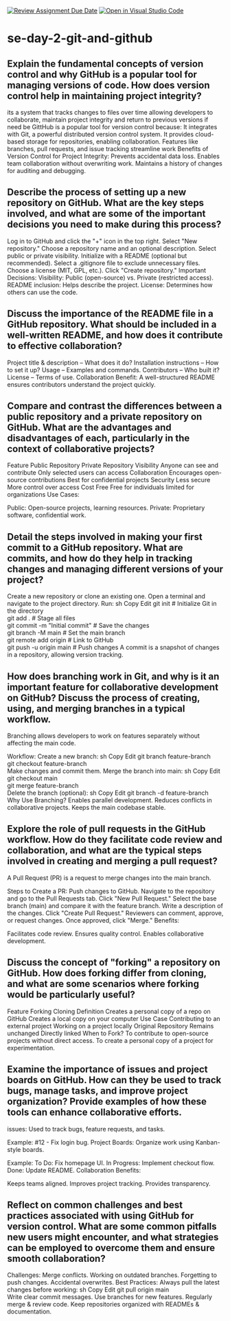 [![Review Assignment Due Date](https://classroom.github.com/assets/deadline-readme-button-22041afd0340ce965d47ae6ef1cefeee28c7c493a6346c4f15d667ab976d596c.svg)](https://classroom.github.com/a/8wgCKhpZ)
[![Open in Visual Studio Code](https://classroom.github.com/assets/open-in-vscode-2e0aaae1b6195c2367325f4f02e2d04e9abb55f0b24a779b69b11b9e10269abc.svg)](https://classroom.github.com/online_ide?assignment_repo_id=18395692&assignment_repo_type=AssignmentRepo)
# se-day-2-git-and-github
## Explain the fundamental concepts of version control and why GitHub is a popular tool for managing versions of code. How does version control help in maintaining project integrity?
its a system that tracks changes to files over time allowing developers to collaborate, maintain project integrity and return to previous versions if need be
GittHub is a popular tool for version control because:
It integrates with Git, a powerful distributed version control system.
It provides cloud-based storage for repositories, enabling collaboration.
Features like branches, pull requests, and issue tracking streamline work
Benefits of Version Control for Project Integrity:
Prevents accidental data loss.
Enables team collaboration without overwriting work.
Maintains a history of changes for auditing and debugging.
## Describe the process of setting up a new repository on GitHub. What are the key steps involved, and what are some of the important decisions you need to make during this process?
Log in to GitHub and click the "+" icon in the top right.
Select "New repository."
Choose a repository name and an optional description.
Select public or private visibility.
Initialize with a README (optional but recommended).
Select a .gitignore file to exclude unnecessary files.
Choose a license (MIT, GPL, etc.).
Click "Create repository."
Important Decisions:
Visibility: Public (open-source) vs. Private (restricted access).
README inclusion: Helps describe the project.
License: Determines how others can use the code.
## Discuss the importance of the README file in a GitHub repository. What should be included in a well-written README, and how does it contribute to effective collaboration?
Project title & description – What does it do?
Installation instructions – How to set it up?
Usage – Examples and commands.
Contributors – Who built it?
License – Terms of use.
Collaboration Benefit: A well-structured README ensures contributors understand the project quickly.


## Compare and contrast the differences between a public repository and a private repository on GitHub. What are the advantages and disadvantages of each, particularly in the context of collaborative projects?
Feature	            Public Repository	                                    Private Repository
Visibility	        Anyone can see and contribute	                  Only selected users can access
Collaboration	      Encourages open-source contributions	          Best for confidential projects
Security	          Less secure	                                    More control over access
Cost	              Free	Free for individuals                      limited for organizations
Use Cases:

Public: Open-source projects, learning resources.
Private: Proprietary software, confidential work.


## Detail the steps involved in making your first commit to a GitHub repository. What are commits, and how do they help in tracking changes and managing different versions of your project?
Create a new repository or clone an existing one.
Open a terminal and navigate to the project directory.
Run:
sh
Copy
Edit
git init  # Initialize Git in the directory  
git add .  # Stage all files  
git commit -m "Initial commit"  # Save the changes  
git branch -M main  # Set the main branch  
git remote add origin <repo-URL>  # Link to GitHub  
git push -u origin main  # Push changes 
A commit is a snapshot of changes in a repository, allowing version tracking.


## How does branching work in Git, and why is it an important feature for collaborative development on GitHub? Discuss the process of creating, using, and merging branches in a typical workflow.
Branching allows developers to work on features separately without affecting the main code.

Workflow:
Create a new branch:
sh
Copy
Edit
git branch feature-branch  
git checkout feature-branch  
Make changes and commit them.
Merge the branch into main:
sh
Copy
Edit
git checkout main  
git merge feature-branch  
Delete the branch (optional):
sh
Copy
Edit
git branch -d feature-branch  
Why Use Branching?
Enables parallel development.
Reduces conflicts in collaborative projects.
Keeps the main codebase stable.

## Explore the role of pull requests in the GitHub workflow. How do they facilitate code review and collaboration, and what are the typical steps involved in creating and merging a pull request?
A Pull Request (PR) is a request to merge changes into the main branch.

Steps to Create a PR:
Push changes to GitHub.
Navigate to the repository and go to the Pull Requests tab.
Click "New Pull Request."
Select the base branch (main) and compare it with the feature branch.
Write a description of the changes.
Click "Create Pull Request."
Reviewers can comment, approve, or request changes.
Once approved, click "Merge."
Benefits:

Facilitates code review.
Ensures quality control.
Enables collaborative development.
## Discuss the concept of "forking" a repository on GitHub. How does forking differ from cloning, and what are some scenarios where forking would be particularly useful?
Feature	Forking	Cloning
Definition	Creates a personal copy of a repo on GitHub	Creates a local copy on your computer
Use Case	Contributing to an external project	Working on a project locally
Original Repository	Remains unchanged	Directly linked
When to Fork?
To contribute to open-source projects without direct access.
To create a personal copy of a project for experimentation.
## Examine the importance of issues and project boards on GitHub. How can they be used to track bugs, manage tasks, and improve project organization? Provide examples of how these tools can enhance collaborative efforts.
issues: Used to track bugs, feature requests, and tasks.

Example: #12 - Fix login bug.
Project Boards: Organize work using Kanban-style boards.

Example:
To Do: Fix homepage UI.
In Progress: Implement checkout flow.
Done: Update README.
Collaboration Benefits:

Keeps teams aligned.
Improves project tracking.
Provides transparency.
## Reflect on common challenges and best practices associated with using GitHub for version control. What are some common pitfalls new users might encounter, and what strategies can be employed to overcome them and ensure smooth collaboration?
Challenges:
Merge conflicts.
Working on outdated branches.
Forgetting to push changes.
Accidental overwrites.
Best Practices:
Always pull the latest changes before working:
sh
Copy
Edit
git pull origin main  
Write clear commit messages.
Use branches for new features.
Regularly merge & review code.
Keep repositories organized with READMEs & documentation.
